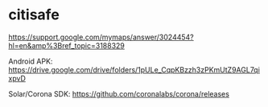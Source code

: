 # citisafe

https://support.google.com/mymaps/answer/3024454?hl=en&amp%3Bref_topic=3188329


Android APK:
https://drive.google.com/drive/folders/1pULe_CqpKBzzh3zPKmUtZ9AGL7qixpvD

Solar/Corona SDK:
https://github.com/coronalabs/corona/releases


